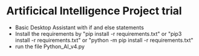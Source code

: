 # Artificical Intelligence Project trial
- Basic Desktop Assistant with if and else statements
- Install the requirements by "pip install -r requirements.txt" or "pip3 install -r requirements.txt" or "python -m pip install -r requirements.txt"
- run the file Python_AI_v4.py